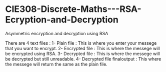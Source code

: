 # CIE308-Discrete-Maths---RSA-Ecryption-and-Decryption

Asymmetric encryption and decryption using RSA

There are 4 text files :
1- Plain file : This is where you enter your messege that you want to encrypt.
2- Encrypted file : This is where the messege will be encrypted using RSA.
3- Decrypted file : This is where the messege will be decrypted but still unreadable.
4- Decrypted file finaloutput : This where the messege will return the same as the plain file.
